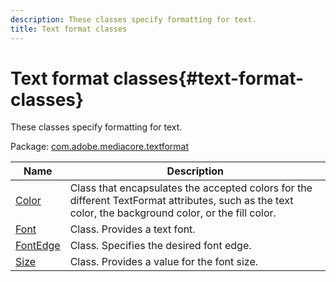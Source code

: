 ```yaml
---
description: These classes specify formatting for text.
title: Text format classes
---
```


# Text format classes{#text-format-classes}

These classes specify formatting for text.

Package: [com.adobe.mediacore.textformat](https://help.adobe.com/en_US/primetime/api/psdk/asdoc-dhls_1.4/com/adobe/mediacore/textformat/package-detail.html) 

|  Name  | Description  |
|---|---|
| [Color](https://help.adobe.com/en_US/primetime/api/psdk/asdoc-dhls_1.4/com/adobe/mediacore/textformat/Color.html) | Class that encapsulates the accepted colors for the different TextFormat attributes, such as the text color, the background color, or the fill color.  |
| [Font](https://help.adobe.com/en_US/primetime/api/psdk/asdoc-dhls_1.4/com/adobe/mediacore/textformat/Font.html) | Class. Provides a text font.  |
| [FontEdge](https://help.adobe.com/en_US/primetime/api/psdk/asdoc-dhls_1.4/com/adobe/mediacore/textformat/FontEdge.html) | Class. Specifies the desired font edge.  |
| [Size](https://help.adobe.com/en_US/primetime/api/psdk/asdoc-dhls_1.4/com/adobe/mediacore/textformat/Size.html) | Class. Provides a value for the font size.  |

